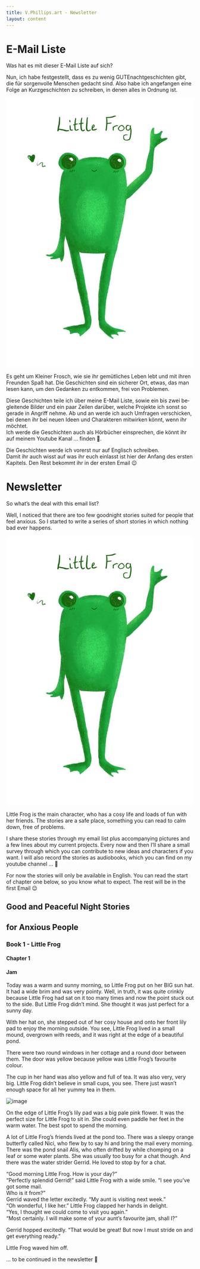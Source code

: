 ```yaml
---
title: V.Phillips.art - Newsletter
layout: content
---
```


<div lang="de">
<h1 id="newsletter-e-mail-liste">E-Mail Liste</h1>

<p>Was hat es mit dieser E-Mail Liste auf sich?</p>

<p>Nun, ich habe festgestellt, dass es zu wenig GUTEnachtgeschichten gibt, die für sorgenvolle Menschen gedacht sind.
Also habe ich angefangen eine Folge an Kurzgeschichten zu schreiben, in denen alles in Ordnung ist.</p>

<p><img src="/assets/images/little-frog.jpg" alt="image" class="pull-right"></p>

<p>Es geht um Kleiner Frosch, wie sie ihr gemütliches Leben lebt und mit ihren Freunden Spaß hat. Die Geschichten sind ein
sicherer Ort, etwas, das man lesen kann, um den Gedanken zu entkommen, frei von Problemen.</p>

<p>Diese Geschichten teile ich über meine E-Mail Liste, sowie ein bis zwei begleitende Bilder und ein paar Zeilen darüber,
welche Projekte ich sonst so gerade in Angriff nehme. Ab und an werde ich auch Umfragen verschicken, bei denen ihr bei
neuen Ideen und
Charakteren mitwirken könnt, wenn ihr möchtet.<br>
Ich werde die Geschichten auch als Hörbücher einsprechen, die könnt ihr auf meinem Youtube Kanal … finden 💚.</p>

<p>Die Geschichten werde ich vorerst nur auf Englisch schreiben.<br>
Damit ihr auch wisst auf was ihr euch einlasst ist hier der Anfang des ersten Kapitels. Den Rest bekommt ihr in der
ersten Email 😉</p>
</div>

<div lang="en">
<h1 id="newsletter">Newsletter</h1>

<p>So what’s the deal with this email list?</p>
<p>Well, I noticed that there are too few goodnight stories suited for people that feel anxious. So I started to write a series of short stories in which nothing bad ever happens.</p>

<p><img src="/assets/images/little-frog.jpg" alt="image" class="pull-right"></p>

<p>Little Frog is the main character, who has a cosy life and loads of fun with her friends. The stories are a safe place, something you can read to calm down, free of problems.</p>

<p>I share these stories through my email list plus accompanying pictures and a few lines about my current projects. Every now and then I’ll share a small survey through which you can contribute to new ideas and characters if you want.
I will also record the stories as audiobooks, which you can find on my youtube channel … 💚</p>

<p>For now the stories will only be available in English.
You can read the start of chapter one below, so you know what to expect.
The rest will be in the first Email 😉</p>
</div>

<h2 id="good-and-peaceful-night-stories">Good and Peaceful Night Stories</h2>
<h2 id="for-anxious-people">for Anxious People</h2>

<h3 id="book-1---little-frog">Book 1 - Little Frog</h3>

<h4 id="chapter-1">Chapter 1</h4>

<h4 id="jam">Jam</h4>

<p>Today was a warm and sunny morning, so Little Frog put on her BIG sun hat. It had a wide brim and was very pointy. Well,
in truth, it was quite crinkly because Little Frog had sat on it too many times and now the point stuck out to the side.
But Little Frog didn’t mind. She thought it was just perfect for a sunny day.</p>

<p>With her hat on, she stepped out of her cosy house and onto her front lily pad to enjoy the morning outside. You see,
Little Frog lived in a small mound, overgrown with reeds, and it was right at the edge of a beautiful pond.</p>

<p>There were two round windows in her cottage and a round door between them. The door was yellow because yellow was Little
Frog’s favourite colour.</p>

<p>The cup in her hand was also yellow and full of tea. It was also very, very big. Little Frog didn’t believe in small
cups, you see. There just wasn’t enough space for all her yummy tea in them.</p>

<p><img src="/assets/images/LFHousPond.png" alt="image"></p>

<p>On the edge of Little Frog’s lily pad was a big pale pink flower. It was the perfect size for Little Frog to sit in. She
could even paddle her feet in the warm water. The best spot to spend the morning.</p>

<p>A lot of Little Frog’s friends lived at the pond too. There was a sleepy orange butterfly called Nici, who flew by to
say hi and bring the mail every morning. There was the pond snail Alis, who often drifted by while chomping on a leaf or
some water plants. She was usually too busy for a chat though. And there was the water strider Gerrid. He loved to stop
by for a
chat.</p>

<p>“Good morning Little Frog. How is your day?”<br>
“Perfectly splendid Gerrid!” said Little Frog with a wide smile. “I see you’ve got some mail.<br>
Who is it from?”<br>
Gerrid waved the letter excitedly. “My aunt is visiting next week.”<br>
“Oh wonderful, I like her.” Little Frog clapped her hands in delight.<br>
“Yes, I thought we could come to visit you again.”<br>
“Most certainly. I will make some of your aunt’s favourite jam, shall I?”</p>

<p>Gerrid hopped excitedly. “That would be great! But now I must stride on and get everything ready.”</p>

<p>Little Frog waved him off.</p>

<p>… to be continued in the newsletter 💚</p>

